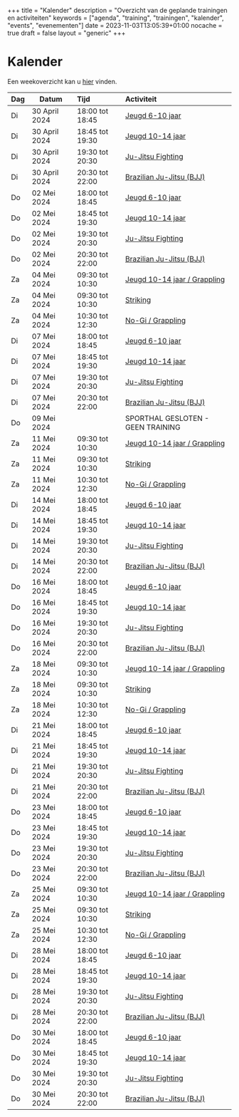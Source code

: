 +++
title = "Kalender"
description = "Overzicht van de geplande trainingen en activiteiten"
keywords = ["agenda", "training", "trainingen", "kalender", "events", "evenementen"]
date = 2023-11-03T13:05:39+01:00
nocache = true
draft = false
layout = "generic"
+++

# Kalender

Een weekoverzicht kan u [hier](/trainingen) vinden.

| Dag | Datum               | Tijd             | Activiteit                                                                                      |
|----|---------------------|:-----------------|:------------------------------------------------------------------------------------------------|
| Di | 30 April 2024       | 18:00 tot 18:45  | [Jeugd 6-10 jaar](/jeugd)                                                                       |
| Di | 30 April 2024       | 18:45 tot 19:30  | [Jeugd 10-14 jaar](/jeugd)                                                                      |
| Di | 30 April 2024       | 19:30 tot 20:30  | [Ju-Jitsu Fighting](/fighting)                                                                  |
| Di | 30 April 2024       | 20:30 tot 22:00  | [Brazilian Ju-Jitsu (BJJ)](/bjj)                                                                |
| Do | 02 Mei 2024         | 18:00 tot 18:45  | [Jeugd 6-10 jaar](/jeugd)                                                                       |
| Do | 02 Mei 2024         | 18:45 tot 19:30  | [Jeugd 10-14 jaar](/jeugd)                                                                      |
| Do | 02 Mei 2024         | 19:30 tot 20:30  | [Ju-Jitsu Fighting](/fighting)                                                                  |
| Do | 02 Mei 2024         | 20:30 tot 22:00  | [Brazilian Ju-Jitsu (BJJ)](/bjj)                                                                |
| Za | 04 Mei 2024         | 09:30 tot 10:30  | [Jeugd 10-14 jaar / Grappling](/jeugd)                                                          |
| Za | 04 Mei 2024         | 09:30 tot 10:30  | [Striking](/striking)                                                                           |
| Za | 04 Mei 2024         | 10:30 tot 12:30  | [No-Gi / Grappling](/grappling)                                                                 |
| Di | 07 Mei 2024         | 18:00 tot 18:45  | [Jeugd 6-10 jaar](/jeugd)                                                                       |
| Di | 07 Mei 2024         | 18:45 tot 19:30  | [Jeugd 10-14 jaar](/jeugd)                                                                      |
| Di | 07 Mei 2024         | 19:30 tot 20:30  | [Ju-Jitsu Fighting](/fighting)                                                                  |
| Di | 07 Mei 2024         | 20:30 tot 22:00  | [Brazilian Ju-Jitsu (BJJ)](/bjj)                                                                |
| Do | 09 Mei 2024         |                  | SPORTHAL GESLOTEN - GEEN TRAINING                                                               |
| Za | 11 Mei 2024         | 09:30 tot 10:30  | [Jeugd 10-14 jaar / Grappling](/jeugd)                                                          |
| Za | 11 Mei 2024         | 09:30 tot 10:30  | [Striking](/striking)                                                                           |
| Za | 11 Mei 2024         | 10:30 tot 12:30  | [No-Gi / Grappling](/grappling)                                                                 |
| Di | 14 Mei 2024         | 18:00 tot 18:45  | [Jeugd 6-10 jaar](/jeugd)                                                                       |
| Di | 14 Mei 2024         | 18:45 tot 19:30  | [Jeugd 10-14 jaar](/jeugd)                                                                      |
| Di | 14 Mei 2024         | 19:30 tot 20:30  | [Ju-Jitsu Fighting](/fighting)                                                                  |
| Di | 14 Mei 2024         | 20:30 tot 22:00  | [Brazilian Ju-Jitsu (BJJ)](/bjj)                                                                |
| Do | 16 Mei 2024         | 18:00 tot 18:45  | [Jeugd 6-10 jaar](/jeugd)                                                                       |
| Do | 16 Mei 2024         | 18:45 tot 19:30  | [Jeugd 10-14 jaar](/jeugd)                                                                      |
| Do | 16 Mei 2024         | 19:30 tot 20:30  | [Ju-Jitsu Fighting](/fighting)                                                                  |
| Do | 16 Mei 2024         | 20:30 tot 22:00  | [Brazilian Ju-Jitsu (BJJ)](/bjj)                                                                |
| Za | 18 Mei 2024         | 09:30 tot 10:30  | [Jeugd 10-14 jaar / Grappling](/jeugd)                                                          |
| Za | 18 Mei 2024         | 09:30 tot 10:30  | [Striking](/striking)                                                                           |
| Za | 18 Mei 2024         | 10:30 tot 12:30  | [No-Gi / Grappling](/grappling)                                                                 |
| Di | 21 Mei 2024         | 18:00 tot 18:45  | [Jeugd 6-10 jaar](/jeugd)                                                                       |
| Di | 21 Mei 2024         | 18:45 tot 19:30  | [Jeugd 10-14 jaar](/jeugd)                                                                      |
| Di | 21 Mei 2024         | 19:30 tot 20:30  | [Ju-Jitsu Fighting](/fighting)                                                                  |
| Di | 21 Mei 2024         | 20:30 tot 22:00  | [Brazilian Ju-Jitsu (BJJ)](/bjj)                                                                |
| Do | 23 Mei 2024         | 18:00 tot 18:45  | [Jeugd 6-10 jaar](/jeugd)                                                                       |
| Do | 23 Mei 2024         | 18:45 tot 19:30  | [Jeugd 10-14 jaar](/jeugd)                                                                      |
| Do | 23 Mei 2024         | 19:30 tot 20:30  | [Ju-Jitsu Fighting](/fighting)                                                                  |
| Do | 23 Mei 2024         | 20:30 tot 22:00  | [Brazilian Ju-Jitsu (BJJ)](/bjj)                                                                |
| Za | 25 Mei 2024         | 09:30 tot 10:30  | [Jeugd 10-14 jaar / Grappling](/jeugd)                                                          |
| Za | 25 Mei 2024         | 09:30 tot 10:30  | [Striking](/striking)                                                                           |
| Za | 25 Mei 2024         | 10:30 tot 12:30  | [No-Gi / Grappling](/grappling)                                                                 |
| Di | 28 Mei 2024         | 18:00 tot 18:45  | [Jeugd 6-10 jaar](/jeugd)                                                                       |
| Di | 28 Mei 2024         | 18:45 tot 19:30  | [Jeugd 10-14 jaar](/jeugd)                                                                      |
| Di | 28 Mei 2024         | 19:30 tot 20:30  | [Ju-Jitsu Fighting](/fighting)                                                                  |
| Di | 28 Mei 2024         | 20:30 tot 22:00  | [Brazilian Ju-Jitsu (BJJ)](/bjj)                                                                |
| Do | 30 Mei 2024         | 18:00 tot 18:45  | [Jeugd 6-10 jaar](/jeugd)                                                                       |
| Do | 30 Mei 2024         | 18:45 tot 19:30  | [Jeugd 10-14 jaar](/jeugd)                                                                      |
| Do | 30 Mei 2024         | 19:30 tot 20:30  | [Ju-Jitsu Fighting](/fighting)                                                                  |
| Do | 30 Mei 2024         | 20:30 tot 22:00  | [Brazilian Ju-Jitsu (BJJ)](/bjj)                                                                |